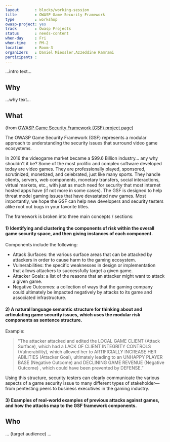 ```yaml
---
layout       : blocks/working-session
title        : OWASP Game Security Framework
type         : workshop
owasp-project: yes
track        : Owasp Projects
status       : needs-content
when-day     : Fri
when-time    : PM-2
location     : Room-3
organizers   : Daniel Miessler,Azzeddine Ramrami
participants :
---
```


...intro text...

## Why

...why text...

## What

(from [OWASP Game Security Framework (GSF) project page](https://www.owasp.org/index.php/OWASP_Game_Security_Framework_Project))

The OWASP Game Security Framework (GSF) represents a modular approach to understanding the security issues that surround video game ecosystems.

In 2016 the videogame market became a $99.6 Billion industry... any why shouldn't it be? Some of the most prolific and complex software developed today are video games. They are professionally played, sponsored, scrutinized, monetized, and celebrated, just like many sports. They handle clients, servers, web components, monetary transfers, social interactions, virtual markets, etc., with just as much need for security that most internet hosted apps have (if not more in some cases). The GSF is designed to help threat model gaming issues that have devastated new games. Most importantly, we hope the GSF can help new developers and security testers alike root out bugs in your favorite titles.

The framework is broken into three main concepts / sections:

#### 1) Identifying and clustering the components of risk within the overall game security space, and then giving instances of each component.

Components include the following:

* Attack Surfaces: the various surface areas that can be attacked by attackers in order to cause harm to the gaming ecosystem.
* Vulnerabilities: the specific weaknesses in design or implementation that allows attackers to successfully target a given game.
* Attacker Goals: a list of the reasons that an attacker might want to attack a given game.
* Negative Outcomes: a collection of ways that the gaming company could ultimately be impacted negatively by attacks to its game and associated infrastructure.

#### 2) A natural language semantic structure for thinking about and articulating game security issues, which uses the modular risk components as sentence structure.

Example:

> "The attacker attacked and edited the LOCAL GAME CLIENT (Attack Surface), which had a LACK OF CLIENT INTEGRITY CONTROLS (Vulnerability), which allowed her to ARTIFICIALLY INCREASE HER ABILITIES (Attacker Goal), ultimately leading to an UNHAPPY PLAYER BASE (Negative Outcome) and DECLINING GAME REVENUE (Negative Outcome) , which could have been prevented by DEFENSE.”

Using this structure, security testers can clearly communicate the various aspects of a game security issue to many different types of stakeholder—from pentesting peers to business executives in the gaming industry.

#### 3) Examples of real-world examples of previous attacks against games, and how the attacks map to the GSF framework components.


## Who

... (target audience) ...

